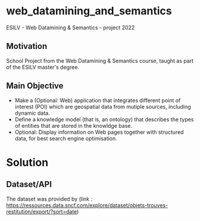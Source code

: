 # web_datamining_and_semantics

ESILV - Web Datamining & Semantics - project 2022

## Motivation
School Project from the Web Datamining & Semantics course, taught as part of the ESILV master's degree.

## Main Objective

- Make a (Optional: Web) application that integrates different point of interest (POI) which are geospatial data from mutiple sources, including dynamic data.
- Define a knowledge model (that is, an ontology) that describes the types of entities that are stored in the knowldge base.
- Optional: Display information on Web pages together with structured data, for best search engine optimisation.

# Solution

## Dataset/API
The dataset was provided by
(link : https://ressources.data.sncf.com/explore/dataset/objets-trouves-restitution/export/?sort=date)
